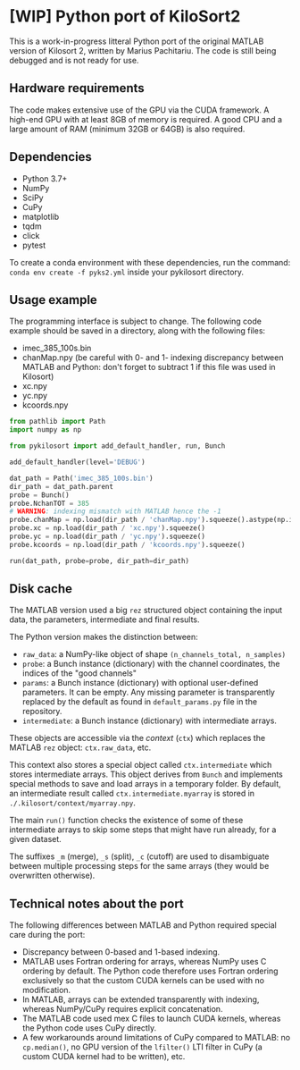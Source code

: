 # [WIP] Python port of KiloSort2

This is a work-in-progress litteral Python port of the original MATLAB version of Kilosort 2, written by Marius Pachitariu.
The code is still being debugged and is not ready for use.


## Hardware requirements

The code makes extensive use of the GPU via the CUDA framework. A high-end GPU with at least 8GB of memory is required.
A good CPU and a large amount of RAM (minimum 32GB or 64GB) is also required.


## Dependencies

* Python 3.7+
* NumPy
* SciPy
* CuPy
* matplotlib
* tqdm
* click
* pytest

To create a conda environment with these dependencies, run the command: `conda env create -f pyks2.yml` inside your pykilosort directory.

## Usage example

The programming interface is subject to change. The following code example should be saved in a directory, along with the following files:

* imec_385_100s.bin
* chanMap.npy (be careful with 0- and 1- indexing discrepancy between MATLAB and Python: don't forget to subtract 1 if this file was used in Kilosort)
* xc.npy
* yc.npy
* kcoords.npy

```python
from pathlib import Path
import numpy as np

from pykilosort import add_default_handler, run, Bunch

add_default_handler(level='DEBUG')

dat_path = Path('imec_385_100s.bin')
dir_path = dat_path.parent
probe = Bunch()
probe.NchanTOT = 385
# WARNING: indexing mismatch with MATLAB hence the -1
probe.chanMap = np.load(dir_path / 'chanMap.npy').squeeze().astype(np.int64) - 1
probe.xc = np.load(dir_path / 'xc.npy').squeeze()
probe.yc = np.load(dir_path / 'yc.npy').squeeze()
probe.kcoords = np.load(dir_path / 'kcoords.npy').squeeze()

run(dat_path, probe=probe, dir_path=dir_path)
```


## Disk cache

The MATLAB version used a big `rez` structured object containing the input data, the parameters, intermediate and final results.

The Python version makes the distinction between:

- `raw_data`: a NumPy-like object of shape `(n_channels_total, n_samples)`
- `probe`: a Bunch instance (dictionary) with the channel coordinates, the indices of the "good channels"
- `params`: a Bunch instance (dictionary) with optional user-defined parameters. It can be empty. Any missing parameter is transparently replaced by the default as found in `default_params.py` file in the repository.
- `intermediate`: a Bunch instance (dictionary) with intermediate arrays.

These objects are accessible via the *context* (`ctx`) which replaces the MATLAB `rez` object: `ctx.raw_data`, etc.

This context also stores a special object called `ctx.intermediate` which stores intermediate arrays. This object derives from `Bunch` and implements special methods to save and load arrays in a temporary folder. By default, an intermediate result called `ctx.intermediate.myarray` is stored in `./.kilosort/context/myarray.npy`.

The main `run()` function checks the existence of some of these intermediate arrays to skip some steps that might have run already, for a given dataset.

The suffixes `_m` (merge), `_s` (split), `_c` (cutoff) are used to disambiguate between multiple processing steps for the same arrays (they would be overwritten otherwise).


## Technical notes about the port

The following differences between MATLAB and Python required special care during the port:

* Discrepancy between 0-based and 1-based indexing.
* MATLAB uses Fortran ordering for arrays, whereas NumPy uses C ordering by default. The Python code therefore uses Fortran ordering exclusively so that the custom CUDA kernels can be used with no modification.
* In MATLAB, arrays can be extended transparently with indexing, whereas NumPy/CuPy requires explicit concatenation.
* The MATLAB code used mex C files to launch CUDA kernels, whereas the Python code uses CuPy directly.
* A few workarounds around limitations of CuPy compared to MATLAB: no `cp.median()`, no GPU version of the `lfilter()` LTI filter in CuPy (a custom CUDA kernel had to be written), etc.
